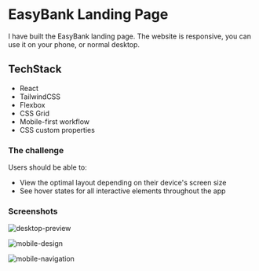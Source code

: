 # EasyBank Landing Page

I have built the EasyBank landing page. The website is responsive, you can use it on your phone, or normal desktop.

## TechStack

- React
- TailwindCSS
- Flexbox
- CSS Grid
- Mobile-first workflow
- CSS custom properties

### The challenge

Users should be able to:

- View the optimal layout depending on their device's screen size
- See hover states for all interactive elements throughout the app

### Screenshots

![desktop-preview](https://user-images.githubusercontent.com/110241401/234987637-f30cb88e-175a-4c62-a392-595c29de75ac.jpg)

![mobile-design](https://user-images.githubusercontent.com/110241401/234987660-23e39838-cdb7-4b11-95ff-cb74e5d18998.jpg)

![mobile-navigation](https://user-images.githubusercontent.com/110241401/234987674-80b923eb-8cf0-4e33-b1b0-93d607817056.jpg)
